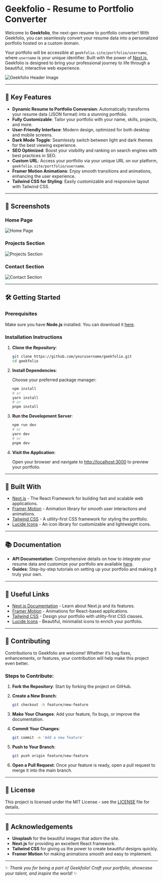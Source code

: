 # Geekfolio - Resume to Portfolio Converter

Welcome to **Geekfolio**, the next-gen resume to portfolio converter! With Geekfolio, you can seamlessly convert your resume data into a personalized portfolio hosted on a custom domain.

Your portfolio will be accessible at `geekfolio.site/portfolio/username`, where `username` is your unique identifier. Built with the power of [Next.js](https://nextjs.org), Geekfolio is designed to bring your professional journey to life through a beautiful, interactive web experience.

![Geekfolio Header Image](https://via.placeholder.com/1500x500?text=Geekfolio)

---

## 🌟 Key Features

- **Dynamic Resume to Portfolio Conversion**: Automatically transforms your resume data (JSON format) into a stunning portfolio.
- **Fully Customizable**: Tailor your portfolio with your name, skills, projects, and more.
- **User-Friendly Interface**: Modern design, optimized for both desktop and mobile screens.
- **Dark Mode Toggle**: Seamlessly switch between light and dark themes for the best viewing experience.
- **SEO Optimized**: Boost your visibility and ranking on search engines with best practices in SEO.
- **Custom URL**: Access your portfolio via your unique URL on our platform, `geekfolio.site/portfolio/username`.
- **Framer Motion Animations**: Enjoy smooth transitions and animations, enhancing the user experience.
- **Tailwind CSS for Styling**: Easily customizable and responsive layout with Tailwind CSS.

---

## 📸 Screenshots

### Home Page
![Home Page](https://via.placeholder.com/800x400?text=Home+Page)

### Projects Section
![Projects Section](https://via.placeholder.com/800x400?text=Projects+Section)

### Contact Section
![Contact Section](https://via.placeholder.com/800x400?text=Contact+Section)

---

## 🛠 Getting Started

### Prerequisites

Make sure you have **Node.js** installed. You can download it [here](https://nodejs.org/).

### Installation Instructions

1. **Clone the Repository**:

    ```bash
    git clone https://github.com/yourusername/geekfolio.git
    cd geekfolio
    ```

2. **Install Dependencies**:

    Choose your preferred package manager:

    ```bash
    npm install
    # or
    yarn install
    # or
    pnpm install
    ```

3. **Run the Development Server**:

    ```bash
    npm run dev
    # or
    yarn dev
    # or
    pnpm dev
    ```

4. **Visit the Application**:

    Open your browser and navigate to [http://localhost:3000](http://localhost:3000) to preview your portfolio.

---

## 🧩 Built With

- [Next.js](https://nextjs.org) - The React Framework for building fast and scalable web applications.
- [Framer Motion](https://www.framer.com/motion/) - Animation library for smooth user interactions and animations.
- [Tailwind CSS](https://tailwindcss.com) - A utility-first CSS framework for styling the portfolio.
- [Lucide Icons](https://lucide.dev/) - An icon library for customizable and lightweight icons.

---

## 📚 Documentation

- **API Documentation**: Comprehensive details on how to integrate your resume data and customize your portfolio are available [here](./docs/README.md).
- **Guides**: Step-by-step tutorials on setting up your portfolio and making it truly your own.

---

## 🔗 Useful Links

- [Next.js Documentation](https://nextjs.org/docs) - Learn about Next.js and its features.
- [Framer Motion](https://www.framer.com/motion/) - Animations for React-based applications.
- [Tailwind CSS](https://tailwindcss.com/docs) - Design your portfolio with utility-first CSS classes.
- [Lucide Icons](https://lucide.dev/) - Beautiful, minimalist icons to enrich your portfolio.

---

## 📝 Contributing

Contributions to Geekfolio are welcome! Whether it’s bug fixes, enhancements, or features, your contribution will help make this project even better.

### Steps to Contribute:

1. **Fork the Repository**: Start by forking the project on GitHub.
2. **Create a New Branch**:

    ```bash
    git checkout -b feature/new-feature
    ```

3. **Make Your Changes**: Add your feature, fix bugs, or improve the documentation.
4. **Commit Your Changes**:

    ```bash
    git commit -m 'Add a new feature'
    ```

5. **Push to Your Branch**:

    ```bash
    git push origin feature/new-feature
    ```

6. **Open a Pull Request**: Once your feature is ready, open a pull request to merge it into the main branch.

---

## 📜 License

This project is licensed under the MIT License - see the [LICENSE](./LICENSE) file for details.

---

## 🙏 Acknowledgements

- **Unsplash** for the beautiful images that adorn the site.
- **Next.js** for providing an excellent React framework.
- **Tailwind CSS** for giving us the power to create beautiful designs quickly.
- **Framer Motion** for making animations smooth and easy to implement.

---

✨ *Thank you for being a part of Geekfolio! Craft your portfolio, showcase your talent, and inspire the world!* ✨
